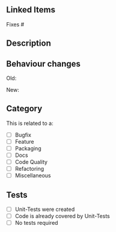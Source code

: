 ## Linked Items

Fixes #<!-- insert issue here -->

<!-- A PR without an issue that is fixed might be merged at a later point in time. --> 

## Description

<!-- What does this PR do? -->

## Behaviour changes

Old: <!-- This is the old way this Crate behaved -->

New: <!-- This is the new way this Crate behaves -->

## Category

This is related to a:

- [ ] Bugfix
- [ ] Feature
- [ ] Packaging
- [ ] Docs
- [ ] Code Quality
- [ ] Refactoring
- [ ] Miscellaneous

## Tests

- [ ] Unit-Tests were created
- [ ] Code is already covered by Unit-Tests
- [ ] No tests required 

<!--
If there are no tests already existing, and you don't want to create them it might be that your PR is only merged after
the maintainer team has added tests for said functionality.
-->
